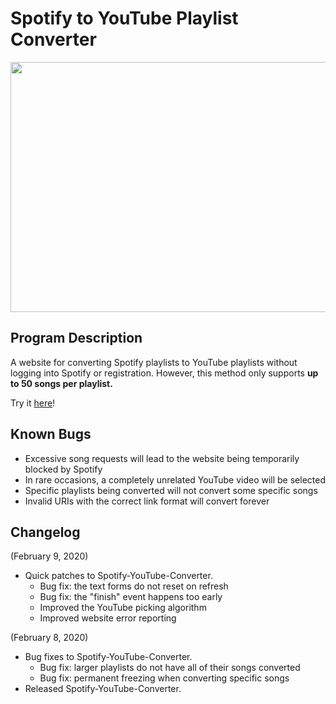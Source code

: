 # Spotify to YouTube Playlist Converter
<p align="center">
  <img width="800" height="400" src="https://i.imgur.com/imn7awQ.png">
</p>



## Program Description

A website for converting Spotify playlists to YouTube playlists without logging into Spotify or registration. However, this method only supports <b>up to 50 songs per playlist.</b>

Try it [here](https://ptjung.github.io/Spotify-Youtube-Converter)!

## Known Bugs

* Excessive song requests will lead to the website being temporarily blocked by Spotify
* In rare occasions, a completely unrelated YouTube video will be selected
* Specific playlists being converted will not convert some specific songs
* Invalid URIs with the correct link format will convert forever

## Changelog

(February 9, 2020)
* Quick patches to Spotify-YouTube-Converter.
  * Bug fix: the text forms do not reset on refresh
  * Bug fix: the "finish" event happens too early
  * Improved the YouTube picking algorithm
  * Improved website error reporting

(February 8, 2020)
* Bug fixes to Spotify-YouTube-Converter.
  * Bug fix: larger playlists do not have all of their songs converted
  * Bug fix: permanent freezing when converting specific songs
* Released Spotify-YouTube-Converter.
